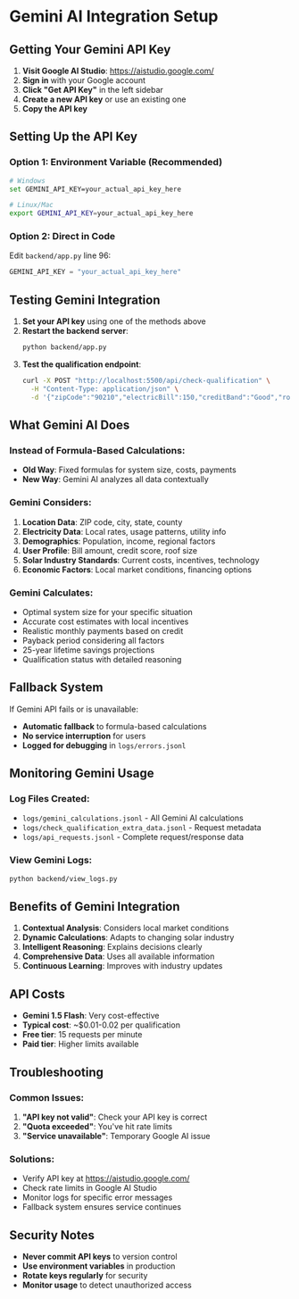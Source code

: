 # Gemini AI Integration Setup

## Getting Your Gemini API Key

1. **Visit Google AI Studio**: https://aistudio.google.com/
2. **Sign in** with your Google account
3. **Click "Get API Key"** in the left sidebar
4. **Create a new API key** or use an existing one
5. **Copy the API key**

## Setting Up the API Key

### Option 1: Environment Variable (Recommended)
```bash
# Windows
set GEMINI_API_KEY=your_actual_api_key_here

# Linux/Mac
export GEMINI_API_KEY=your_actual_api_key_here
```

### Option 2: Direct in Code
Edit `backend/app.py` line 96:
```python
GEMINI_API_KEY = "your_actual_api_key_here"
```

## Testing Gemini Integration

1. **Set your API key** using one of the methods above
2. **Restart the backend server**:
   ```bash
   python backend/app.py
   ```
3. **Test the qualification endpoint**:
   ```bash
   curl -X POST "http://localhost:5500/api/check-qualification" \
     -H "Content-Type: application/json" \
     -d '{"zipCode":"90210","electricBill":150,"creditBand":"Good","roofSize":1500}'
   ```

## What Gemini AI Does

### Instead of Formula-Based Calculations:
- **Old Way**: Fixed formulas for system size, costs, payments
- **New Way**: Gemini AI analyzes all data contextually

### Gemini Considers:
1. **Location Data**: ZIP code, city, state, county
2. **Electricity Data**: Local rates, usage patterns, utility info
3. **Demographics**: Population, income, regional factors
4. **User Profile**: Bill amount, credit score, roof size
5. **Solar Industry Standards**: Current costs, incentives, technology
6. **Economic Factors**: Local market conditions, financing options

### Gemini Calculates:
- Optimal system size for your specific situation
- Accurate cost estimates with local incentives
- Realistic monthly payments based on credit
- Payback period considering all factors
- 25-year lifetime savings projections
- Qualification status with detailed reasoning

## Fallback System

If Gemini API fails or is unavailable:
- **Automatic fallback** to formula-based calculations
- **No service interruption** for users
- **Logged for debugging** in `logs/errors.jsonl`

## Monitoring Gemini Usage

### Log Files Created:
- `logs/gemini_calculations.jsonl` - All Gemini AI calculations
- `logs/check_qualification_extra_data.jsonl` - Request metadata
- `logs/api_requests.jsonl` - Complete request/response data

### View Gemini Logs:
```bash
python backend/view_logs.py
```

## Benefits of Gemini Integration

1. **Contextual Analysis**: Considers local market conditions
2. **Dynamic Calculations**: Adapts to changing solar industry
3. **Intelligent Reasoning**: Explains decisions clearly
4. **Comprehensive Data**: Uses all available information
5. **Continuous Learning**: Improves with industry updates

## API Costs

- **Gemini 1.5 Flash**: Very cost-effective
- **Typical cost**: ~$0.01-0.02 per qualification
- **Free tier**: 15 requests per minute
- **Paid tier**: Higher limits available

## Troubleshooting

### Common Issues:
1. **"API key not valid"**: Check your API key is correct
2. **"Quota exceeded"**: You've hit rate limits
3. **"Service unavailable"**: Temporary Google AI issue

### Solutions:
- Verify API key at https://aistudio.google.com/
- Check rate limits in Google AI Studio
- Monitor logs for specific error messages
- Fallback system ensures service continues

## Security Notes

- **Never commit API keys** to version control
- **Use environment variables** in production
- **Rotate keys regularly** for security
- **Monitor usage** to detect unauthorized access
